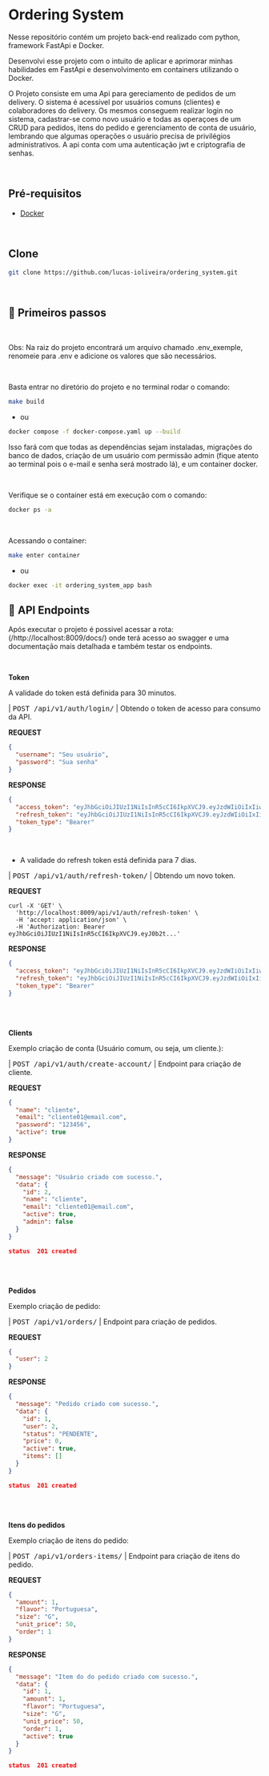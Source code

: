 # Ordering System

Nesse repositório contém um projeto back-end realizado com python, framework FastApi e Docker.

Desenvolvi esse projeto com o intuito de aplicar e aprimorar minhas habilidades em FastApi e desenvolvimento em containers utilizando o Docker.

O Projeto consiste em uma Api para gereciamento de pedidos de um delivery. O sistema é acessível por usuários comuns (clientes) e colaboradores do delivery. Os mesmos conseguem realizar login no sistema, cadastrar-se como novo usuário e todas as operaçoes de um CRUD para pedidos, itens do pedido e gerenciamento de conta de usuário, lembrando que algumas operações o usuário precisa de privilégios administrativos. A api conta com uma autenticação jwt e criptografia de senhas.

<br>

<h2>Pré-requisitos</h2>

- [Docker](https://www.docker.com/) 

<br>

<h2>Clone</h2>

```bash
git clone https://github.com/lucas-ioliveira/ordering_system.git
```

<br>

<h2 id="started">🚀 Primeiros passos</h2>

<br>

<p>Obs: Na raiz do projeto encontrará um arquivo chamado .env_exemple, renomeie para .env e adicione os valores que são necessários. </p>

<br>

<p>Basta entrar no diretório do projeto e no terminal rodar o comando:</p> 

```bash
make build
```

- ou

```bash
docker compose -f docker-compose.yaml up --build
```

<p>Isso fará com que todas as dependências sejam instaladas, migrações do banco de dados, criação de um usuário com permissão admin (fique atento ao terminal pois o e-mail e senha será mostrado lá), e um container docker.</p>

<br>

<p>Verifique se o container está em execução com o comando:</p>

```bash
docker ps -a
```

<br>

<p>Acessando o container:</p>

```bash
make enter container
```
- ou

```bash
docker exec -it ordering_system_app bash
```

<h2 id="routes">📍 API Endpoints</h2>

<p>Após executar o projeto é possivel acessar a rota: (/http://localhost:8009/docs/) onde terá acesso ao swagger e uma documentação mais detalhada e também testar os endpoints.</p>

<br>

**Token**

<p>A validade do token está definida para 30 minutos.</p>
   
| <kbd>POST /api/v1/auth/login/</kbd> | Obtendo o token de acesso para consumo da API.


**REQUEST**
```json
{
  "username": "Seu usuário",
  "password": "Sua senha"
}
```

**RESPONSE**
```json
{
  "access_token": "eyJhbGciOiJIUzI1NiIsInR5cCI6IkpXVCJ9.eyJzdWIiOiIxIiwiZXhwIjoxNzUzMjE1ODU2fQ.bi5SSdFJK9aFVOk6H3y3uwWnrw2HamwunxCTnbJXjHg",
  "refresh_token": "eyJhbGciOiJIUzI1NiIsInR5cCI6IkpXVCJ9.eyJzdWIiOiIxIiwiZXhwIjoxNzUzODE4ODU2fQ.eAQKnbbIg_wTsnAZPId4pww_SNtcEU3c2HQHnWq2Wv4",
  "token_type": "Bearer"
}
```

<br>

- A validade do  refresh token está definida para 7 dias.
   
| <kbd>POST /api/v1/auth/refresh-token/</kbd> | Obtendo um novo token.


**REQUEST**
```
curl -X 'GET' \
  'http://localhost:8009/api/v1/auth/refresh-token' \
  -H 'accept: application/json' \
  -H 'Authorization: Bearer eyJhbGciOiJIUzI1NiIsInR5cCI6IkpXVCJ9.eyJ0b2t...'

```

**RESPONSE**
```json
{
  "access_token": "eyJhbGciOiJIUzI1NiIsInR5cCI6IkpXVCJ9.eyJzdWIiOiIxIiwiZXhwIjoxNzUzMjE2NzI3fQ.abEhOeYOOf67LY0wVBx8bRvxxsGxSp1Ldb8kE9aUnWs",
  "refresh_token": "eyJhbGciOiJIUzI1NiIsInR5cCI6IkpXVCJ9.eyJzdWIiOiIxIiwiZXhwIjoxNzUzODE5NzI3fQ.u1-yji2W5ZCiPsCszapLWl8ECuejroX45Sbk30GOy78",
  "token_type": "Bearer"
}
```

<br><br>


**Clients**

<p>Exemplo criação de conta (Usuário comum, ou seja, um cliente.):</p>

| <kbd>POST /api/v1/auth/create-account/</kbd> | Endpoint para criação de cliente.


**REQUEST**
```json
{
  "name": "cliente",
  "email": "cliente01@email.com",
  "password": "123456",
  "active": true
}
```

**RESPONSE**
```json
{
  "message": "Usuário criado com sucesso.",
  "data": {
    "id": 2,
    "name": "cliente",
    "email": "cliente01@email.com",
    "active": true,
    "admin": false
  }
}
```
```json
status  201 created
```

<br><br>

**Pedidos**

<p>Exemplo criação de pedido:</p>

| <kbd>POST /api/v1/orders/</kbd> | Endpoint para criação de pedidos.


**REQUEST**
```json
{
  "user": 2
}
```

**RESPONSE**
```json
{
  "message": "Pedido criado com sucesso.",
  "data": {
    "id": 1,
    "user": 2,
    "status": "PENDENTE",
    "price": 0,
    "active": true,
    "items": []
  }
}
```
```json
status  201 created
```

<br><br>

**Itens do pedidos**

<p>Exemplo criação de itens do pedido:</p>

| <kbd>POST /api/v1/orders-items/</kbd> | Endpoint para criação de itens do pedido.


**REQUEST**
```json
{
  "amount": 1,
  "flavor": "Portuguesa",
  "size": "G",
  "unit_price": 50,
  "order": 1
}
```

**RESPONSE**
```json
{
  "message": "Item do do pedido criado com sucesso.",
  "data": {
    "id": 1,
    "amount": 1,
    "flavor": "Portuguesa",
    "size": "G",
    "unit_price": 50,
    "order": 1,
    "active": true
  }
}
```
```json
status  201 created
```
